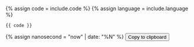 {% assign code = include.code %}
{% assign language = include.language %}

``` {{ language }}
{{ code }}
```
{% assign nanosecond = "now" | date: "%N" %}
<button id="copybutton{{ nanosecond }}" data-clipboard-text="{{ code | xml_escape }}" aria-label="Copied!">
  Copy to clipboard
</button>

<script>
var clipboard{{ nanosecond }} = new ClipboardJS('#copybutton{{ nanosecond }}');

clipboard{{ nanosecond }}.on('success', function(e) {

    // Set Button HTML to 'Copied!'
    document.querySelector('#copybutton{{ nanosecond }}').innerHTML = 'Copied!';

    // After 2 seconds, return back to original text.
    setTimeout(() => {
     document.querySelector('#copybutton{{ nanosecond }}').innerHTML = 'Copy to clipboard';
    }, 2000);

    /* Testing custom logic through console
    console.info('Action:', e.action);
    console.info('Text:', e.text);
    console.info('Trigger:', e.trigger);
    */

    console.log(e);
    
});
clipboard{{ nanosecond }}.on('error', function(e) {

    /* Testing custom logic through console
    console.info('Action:', e.action);
    console.info('Trigger:', e.trigger);
    */

    console.log(e);
});
</script>